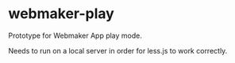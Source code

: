 # webmaker-play
Prototype for Webmaker App play mode.

Needs to run on a local server in order for less.js to work correctly.
